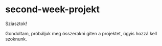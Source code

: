 # second-week-projekt

Sziasztok!

Gondoltam, próbáljuk meg összerakni giten a projektet, úgyis hozzá kell
szoknunk.
